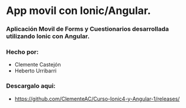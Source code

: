 # App movil con Ionic/Angular.

### Aplicación Movil de Forms y Cuestionarios desarrollada utilizando Ionic con Angular.

### Hecho por:
- Clemente Castejón
- Heberto Urribarri

### Descargalo aqui:
- https://github.com/ClementeAC/Curso-Ionic4-y-Angular-1/releases/
